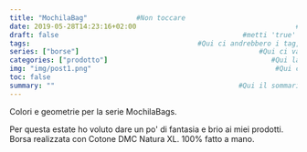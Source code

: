 ```yaml
---
title: "MochilaBag"            #Non toccare
date: 2019-05-28T14:23:16+02:00                                       #Non toccare (a meno che non vuoi                                                                  rimettere a posto la data, ma occhio a                                                            scriverla bene)
draft: false                                             #metti 'true' al posto di 'false' per                                                              farlo diventare una bozza
tags:                                         #Qui ci andrebbero i tag, tipo gli hashtag
series: ["borse"]                                            #Qui ci va la serie, la tipologia di                                                               prodotto
categories: ["prodotto"]                                        #Qui la categoria
img: "img/post1.png"                                             #Qui ci va il nome dell'immagine (con il                                                           .jpg) che devi mettere in /static/img/...
toc: false
summary: ""                                             #Qui il sommario, la scritta che compare                                                           solo come sottotitolo nel blog
---
```

Colori e geometrie per la serie MochilaBags. 

Per questa estate ho voluto dare un po' di fantasia e brio ai miei prodotti.
Borsa realizzata con Cotone DMC Natura XL. 100% fatto a mano. 